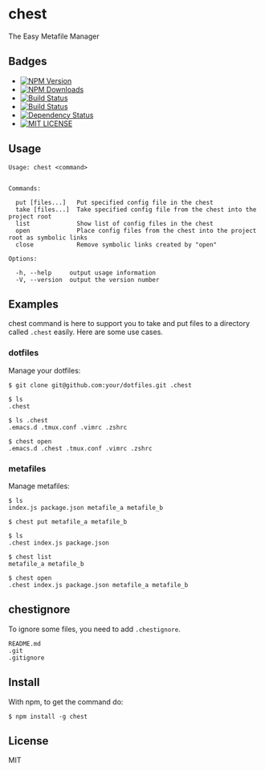 # chest

The Easy Metafile Manager

## Badges
+ [![NPM Version](http://img.shields.io/npm/v/chest.svg)](https://www.npmjs.org/package/chest)
+ [![NPM Downloads](http://img.shields.io/npm/dm/chest.svg)](https://www.npmjs.org/package/chest)
+ [![Build Status](https://api.travis-ci.org/watilde/chest.svg)](https://travis-ci.org/watilde/chest)
+ [![Build Status](https://ci.appveyor.com/api/projects/status/github/watilde/chest?svg=true)](https://ci.appveyor.com/project/watilde/chest)
+ [![Dependency Status](https://gemnasium.com/watilde/chest.svg)](https://gemnasium.com/watilde/chest)
+ [![MIT LICENSE](http://img.shields.io/npm/l/chest.svg)](https://github.com/watilde/chest/blob/master/LICENSE)

## Usage
```
Usage: chest <command>


Commands:

  put [files...]   Put specified config file in the chest
  take [files...]  Take specified config file from the chest into the project root
  list             Show list of config files in the chest
  open             Place config files from the chest into the project root as symbolic links
  close            Remove symbolic links created by "open"

Options:

  -h, --help     output usage information
  -V, --version  output the version number
```

## Examples
chest command is here to support you to take and put files to a directory called `.chest` easily. Here are some use cases.

### dotfiles
Manage your dotfiles:
```
$ git clone git@github.com:your/dotfiles.git .chest

$ ls
.chest

$ ls .chest
.emacs.d .tmux.conf .vimrc .zshrc

$ chest open
.emacs.d .chest .tmux.conf .vimrc .zshrc
```

### metafiles
Manage metafiles:
```
$ ls
index.js package.json metafile_a metafile_b

$ chest put metafile_a metafile_b

$ ls
.chest index.js package.json

$ chest list
metafile_a metafile_b

$ chest open
.chest index.js package.json metafile_a metafile_b
```

## chestignore
To ignore some files, you need to add `.chestignore`.
```
README.md
.git
.gitignore
```

## Install
With npm, to get the command do:
```
$ npm install -g chest
```
## License
MIT
